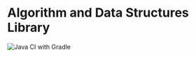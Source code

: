 # Algorithm and Data Structures Library

![Java CI with Gradle](https://github.com/Sho372/algds/workflows/Java%20CI%20with%20Gradle/badge.svg)
